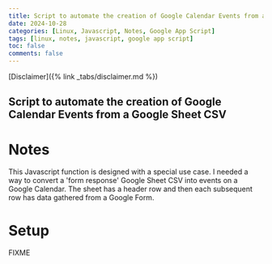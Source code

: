 ```yaml
---
title: Script to automate the creation of Google Calendar Events from a Google Sheet CSV
date: 2024-10-28
categories: [Linux, Javascript, Notes, Google App Script]
tags: [linux, notes, javascript, google app script]
toc: false
comments: false
---
```

[Disclaimer]({% link _tabs/disclaimer.md %})
<h2>Script to automate the creation of Google Calendar Events from a Google Sheet CSV </h2>

# Notes
This Javascript function is designed with a special use case.  I needed a way to convert a 'form response' Google Sheet CSV into events on a Google Calendar.  The sheet has a header row and then each subsequent row has data gathered from a Google Form. 

# Setup
FIXME
